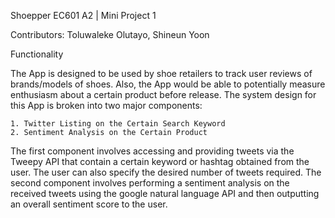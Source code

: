 Shoepper
EC601 A2 | Mini Project 1

Contributors: Toluwaleke Olutayo, Shineun Yoon

Functionality

  The App is designed to be used by shoe retailers to track user reviews of brands/models of shoes. Also, the App would be able to potentially measure enthusiasm about a certain product before release. The system design for this App is broken into two major components:
  
    1. Twitter Listing on the Certain Search Keyword
    2. Sentiment Analysis on the Certain Product
  
  
  The first component involves accessing  and providing tweets via the Tweepy API that contain a certain keyword or hashtag obtained from the user. The user can also specify the desired number of tweets required. The second component involves performing a sentiment analysis on the received tweets using the google natural language API and then outputting an overall sentiment score to the user. 
